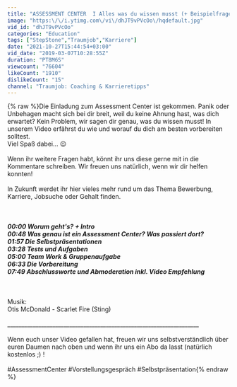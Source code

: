 ```yaml
---
title: "ASSESSMENT CENTER  I Alles was du wissen musst (+ Beispielfragen) 🚀 I Traumjob"
image: "https:\/\/i.ytimg.com\/vi\/dhJT9vPVcOo\/hqdefault.jpg"
vid_id: "dhJT9vPVcOo"
categories: "Education"
tags: ["StepStone","Traumjob","Karriere"]
date: "2021-10-27T15:44:54+03:00"
vid_date: "2019-03-07T10:28:55Z"
duration: "PT8M6S"
viewcount: "76604"
likeCount: "1910"
dislikeCount: "15"
channel: "Traumjob: Coaching & Karrieretipps"
---
```

{% raw %}Die Einladung zum Assessment Center ist gekommen. Panik oder Unbehagen macht sich bei dir breit, weil du keine Ahnung hast, was dich erwartet? Kein Problem, wir sagen dir genau, was du wissen musst! In unserem Video erfährst du wie und worauf du dich am besten vorbereiten solltest.<br />Viel Spaß dabei… 😉 <br /><br />Wenn ihr weitere Fragen habt, könnt ihr uns diese gerne mit in die Kommentare schreiben. Wir freuen uns natürlich, wenn wir dir helfen konnten!<br /> <br />In Zukunft werdet ihr hier vieles mehr rund um das Thema Bewerbung, Karriere, Jobsuche oder Gehalt finden.<br /><br />___________________________________________________________________________<br /><br />00:00 Worum geht's? + Intro <br />00:48 Was genau ist ein Assessment Center? Was passiert dort?<br />01:57 Die Selbstpräsentationen <br />03:28 Tests und Aufgaben<br />05:00 Team Work &amp; Gruppenaufgabe <br />06:33 Die Vorbereitung <br />07:49 Abschlussworte und Abmoderation inkl. Video Empfehlung<br /><br />___________________________________________________________________________ <br /> <br />Musik:<br />Otis McDonald - Scarlet Fire (Sting)<br /><br />____________________________________________________________________<br /><br />Wenn euch unser Video gefallen hat, freuen wir uns selbstverständlich über euren Daumen nach oben und wenn ihr uns ein Abo da lasst (natürlich kostenlos ;) ! <br /><br />#AssessmentCenter #Vorstellungsgespräch #Selbstpräsentation{% endraw %}

